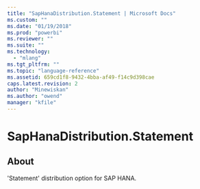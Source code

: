 ```yaml
---
title: "SapHanaDistribution.Statement | Microsoft Docs"
ms.custom: ""
ms.date: "01/19/2018"
ms.prod: "powerbi"
ms.reviewer: ""
ms.suite: ""
ms.technology: 
  - "mlang"
ms.tgt_pltfrm: ""
ms.topic: "language-reference"
ms.assetid: 659cd1f8-9432-4bba-af49-f14c9d398cae
caps.latest.revision: 2
author: "Minewiskan"
ms.author: "owend"
manager: "kfile"
---
```

# SapHanaDistribution.Statement
## About
'Statement' distribution option for SAP HANA.

